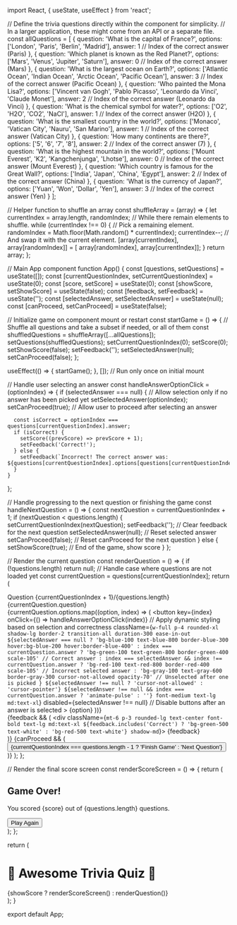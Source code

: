 import React, { useState, useEffect } from 'react';

// Define the trivia questions directly within the component for simplicity.
// In a larger application, these might come from an API or a separate file.
const allQuestions = [
  {
    question: 'What is the capital of France?',
    options: ['London', 'Paris', 'Berlin', 'Madrid'],
    answer: 1 // Index of the correct answer (Paris)
  },
  {
    question: 'Which planet is known as the Red Planet?',
    options: ['Mars', 'Venus', 'Jupiter', 'Saturn'],
    answer: 0 // Index of the correct answer (Mars)
  },
  {
    question: 'What is the largest ocean on Earth?',
    options: ['Atlantic Ocean', 'Indian Ocean', 'Arctic Ocean', 'Pacific Ocean'],
    answer: 3 // Index of the correct answer (Pacific Ocean)
  },
  {
    question: 'Who painted the Mona Lisa?',
    options: ['Vincent van Gogh', 'Pablo Picasso', 'Leonardo da Vinci', 'Claude Monet'],
    answer: 2 // Index of the correct answer (Leonardo da Vinci)
  },
  {
    question: 'What is the chemical symbol for water?',
    options: ['O2', 'H2O', 'CO2', 'NaCl'],
    answer: 1 // Index of the correct answer (H2O)
  },
  {
    question: 'What is the smallest country in the world?',
    options: ['Monaco', 'Vatican City', 'Nauru', 'San Marino'],
    answer: 1 // Index of the correct answer (Vatican City)
  },
  {
    question: 'How many continents are there?',
    options: ['5', '6', '7', '8'],
    answer: 2 // Index of the correct answer (7)
  },
  {
    question: 'What is the highest mountain in the world?',
    options: ['Mount Everest', 'K2', 'Kangchenjunga', 'Lhotse'],
    answer: 0 // Index of the correct answer (Mount Everest)
  },
  {
    question: 'Which country is famous for the Great Wall?',
    options: ['India', 'Japan', 'China', 'Egypt'],
    answer: 2 // Index of the correct answer (China)
  },
  {
    question: 'What is the currency of Japan?',
    options: ['Yuan', 'Won', 'Dollar', 'Yen'],
    answer: 3 // Index of the correct answer (Yen)
  }
];

// Helper function to shuffle an array
const shuffleArray = (array) => {
  let currentIndex = array.length, randomIndex;
  // While there remain elements to shuffle.
  while (currentIndex !== 0) {
    // Pick a remaining element.
    randomIndex = Math.floor(Math.random() * currentIndex);
    currentIndex--;
    // And swap it with the current element.
    [array[currentIndex], array[randomIndex]] = [
      array[randomIndex], array[currentIndex]];
  }
  return array;
};

// Main App component
function App() {
  const [questions, setQuestions] = useState([]);
  const [currentQuestionIndex, setCurrentQuestionIndex] = useState(0);
  const [score, setScore] = useState(0);
  const [showScore, setShowScore] = useState(false);
  const [feedback, setFeedback] = useState('');
  const [selectedAnswer, setSelectedAnswer] = useState(null);
  const [canProceed, setCanProceed] = useState(false);

  // Initialize game on component mount or restart
  const startGame = () => {
    // Shuffle all questions and take a subset if needed, or all of them
    const shuffledQuestions = shuffleArray([...allQuestions]);
    setQuestions(shuffledQuestions);
    setCurrentQuestionIndex(0);
    setScore(0);
    setShowScore(false);
    setFeedback('');
    setSelectedAnswer(null);
    setCanProceed(false);
  };

  useEffect(() => {
    startGame();
  }, []); // Run only once on initial mount

  // Handle user selecting an answer
  const handleAnswerOptionClick = (optionIndex) => {
    if (selectedAnswer === null) { // Allow selection only if no answer has been picked yet
      setSelectedAnswer(optionIndex);
      setCanProceed(true); // Allow user to proceed after selecting an answer

      const isCorrect = optionIndex === questions[currentQuestionIndex].answer;
      if (isCorrect) {
        setScore((prevScore) => prevScore + 1);
        setFeedback('Correct!');
      } else {
        setFeedback(`Incorrect! The correct answer was: ${questions[currentQuestionIndex].options[questions[currentQuestionIndex].answer]}`);
      }
    }
  };

  // Handle progressing to the next question or finishing the game
  const handleNextQuestion = () => {
    const nextQuestion = currentQuestionIndex + 1;
    if (nextQuestion < questions.length) {
      setCurrentQuestionIndex(nextQuestion);
      setFeedback(''); // Clear feedback for the next question
      setSelectedAnswer(null); // Reset selected answer
      setCanProceed(false); // Reset canProceed for the next question
    } else {
      setShowScore(true); // End of the game, show score
    }
  };

  // Render the current question
  const renderQuestion = () => {
    if (!questions.length) return null; // Handle case where questions are not loaded yet
    const currentQuestion = questions[currentQuestionIndex];
    return (
      <div className="flex flex-col space-y-4 w-full">
        <div className="text-xl md:text-2xl font-bold text-gray-800 text-center mb-6">
          <span className="text-blue-600">Question {currentQuestionIndex + 1}</span>/{questions.length}
        </div>
        <div className="text-2xl md:text-3xl font-semibold text-center text-gray-900 mb-8">
          {currentQuestion.question}
        </div>
        <div className="grid grid-cols-1 md:grid-cols-2 gap-4 w-full">
          {currentQuestion.options.map((option, index) => (
            <button
              key={index}
              onClick={() => handleAnswerOptionClick(index)}
              // Apply dynamic styling based on selection and correctness
              className={`
                w-full p-4 rounded-xl shadow-lg border-2
                transition-all duration-300 ease-in-out
                ${selectedAnswer === null
                  ? 'bg-blue-100 text-blue-800 border-blue-300 hover:bg-blue-200 hover:border-blue-400'
                  : index === currentQuestion.answer
                    ? 'bg-green-100 text-green-800 border-green-400 scale-105' // Correct answer
                    : index === selectedAnswer && index !== currentQuestion.answer
                      ? 'bg-red-100 text-red-800 border-red-400 scale-105' // Incorrect selected answer
                      : 'bg-gray-100 text-gray-600 border-gray-300 cursor-not-allowed opacity-70' // Unselected after one is picked
                }
                ${selectedAnswer !== null ? 'cursor-not-allowed' : 'cursor-pointer'}
                ${selectedAnswer !== null && index === currentQuestion.answer ? 'animate-pulse' : ''}
                font-medium text-lg md:text-xl
              `}
              disabled={selectedAnswer !== null} // Disable buttons after an answer is selected
            >
              {option}
            </button>
          ))}
        </div>
        {feedback && (
          <div className={`mt-6 p-3 rounded-lg text-center font-bold text-lg md:text-xl
            ${feedback.includes('Correct') ? 'bg-green-500 text-white' : 'bg-red-500 text-white'}
            shadow-md`}>
            {feedback}
          </div>
        )}
        {canProceed && (
          <button
            onClick={handleNextQuestion}
            className="mt-8 px-8 py-4 bg-gradient-to-r from-purple-600 to-indigo-700
                       text-white font-bold text-xl rounded-xl shadow-xl
                       hover:from-purple-700 hover:to-indigo-800 transition-all
                       duration-300 ease-in-out transform hover:scale-105
                       focus:outline-none focus:ring-4 focus:ring-purple-300"
          >
            {currentQuestionIndex === questions.length - 1 ? 'Finish Game' : 'Next Question'}
          </button>
        )}
      </div>
    );
  };

  // Render the final score screen
  const renderScoreScreen = () => {
    return (
      <div className="flex flex-col items-center justify-center p-8 bg-white rounded-2xl shadow-2xl space-y-6 animate-fade-in">
        <h2 className="text-4xl font-extrabold text-purple-700 text-center">
          Game Over!
        </h2>
        <p className="text-3xl font-semibold text-gray-800 text-center">
          You scored <span className="text-green-600 text-5xl">{score}</span> out of <span className="text-blue-600 text-5xl">{questions.length}</span> questions.
        </p>
        <button
          onClick={startGame}
          className="mt-6 px-10 py-5 bg-gradient-to-r from-green-500 to-teal-600
                     text-white font-bold text-2xl rounded-full shadow-lg
                     hover:from-green-600 hover:to-teal-700 transition-all
                     duration-300 ease-in-out transform hover:scale-105
                     focus:outline-none focus:ring-4 focus:ring-green-300"
        >
          Play Again
        </button>
      </div>
    );
  };

  return (
    <div className="min-h-screen bg-gradient-to-br from-blue-100 via-purple-100 to-pink-100
                    flex items-center justify-center p-4 sm:p-6 md:p-8 font-inter">
      <div className="w-full max-w-2xl bg-white rounded-3xl shadow-2xl p-6 sm:p-8 md:p-10
                      flex flex-col items-center justify-center min-h-[500px] border border-gray-200">
        <h1 className="text-4xl md:text-5xl font-extrabold text-center text-gray-900 mb-8 sm:mb-10 animate-slide-down">
          🧠 Awesome Trivia Quiz 🧠
        </h1>
        {showScore ? renderScoreScreen() : renderQuestion()}
      </div>
    </div>
  );
}

export default App;


